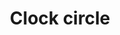 ---
title: Clock circle
tags: ["clock", "circle", "time", "watch", "hour", "round", "circular", "alarm"]
icon: clock-circle
svg: '<svg xmlns="http://www.w3.org/2000/svg" width="24" height="24" fill="none" viewBox="0 0 24 24" stroke-width="1.5" stroke-linecap="round" stroke-linejoin="round" stroke="currentColor"><path d="M12 6v6l4 2"/><path d="M21 12a9 9 0 1 1-18 0 9 9 0 0 1 18 0"/></svg>'
---